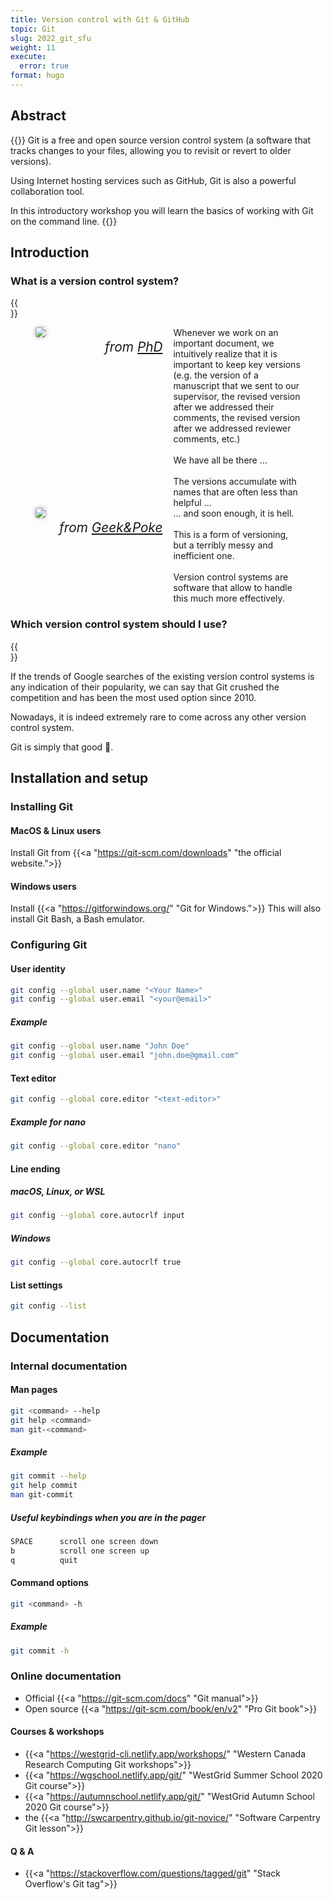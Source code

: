 ```yaml
---
title: Version control with Git & GitHub
topic: Git
slug: 2022_git_sfu
weight: 11
execute:
  error: true
format: hugo
---
```




## Abstract

{{<def>}}
Git is a free and open source version control system (a software that tracks changes to your files, allowing you to revisit or revert to older versions).

Using Internet hosting services such as GitHub, Git is also a powerful collaboration tool.

In this introductory workshop you will learn the basics of working with Git on the command line.
{{</def>}}

## Introduction

### What is a version control system?

{{<br size="4">}}

<figure style="display: table;">
  <div class="row">
    <div style="width: 48%; float: left;">
      <img src="https://phdcomics.com/comics/archive/phd101212s.gif" style="box-shadow: 0px 0px 6px rgba(0,0,0,0.3); border-radius: 3px;">
      <div align="right" style="font-size: 1.3rem; line-height: 2rem">
        <figcaption>
          <em>
            from <a href="http://phdcomics.com/" target="_blank">PhD</a>
          </em>
        </figcaption>
      </div>
    </div>
    <div style="width: 4%; float: left;">
      <br>
    </div>
    <div style="width: 48%; float: left;">
Whenever we work on an important document, we intuitively realize that it is important to keep key versions (e.g. the version of a manuscript that we sent to our supervisor, the revised version after we addressed their comments, the revised version after we addressed reviewer comments, etc.)<br><br>
We have all be there ...<br><br>
The versions accumulate with names that are often less than helpful ...
    </div>
  </div>
  <div class="row">
    <br>
    <br>
  </div>
  <div class="row">
    <div style="width: 48%; float: left;">
      <img src="/img/git/git_img/vc.jpg" style="box-shadow: 0px 0px 6px rgba(0,0,0,0.3); border-radius: 3px;">
      <div align="right" style="font-size: 1.3rem; line-height: 2rem">
        <figcaption>
          <em>
            from <a href="http://geek-and-poke.com/" target="_blank">Geek&Poke</a>
          </em>
        </figcaption>
      </div>
    </div>
    <div style="width: 4%; float: left;">
      <br>
    </div>
    <div style="width: 48%; float: left;">
... and soon enough, it is hell.<br><br>
This is a form of versioning, but a terribly messy and inefficient one.<br><br>
Version control systems are software that allow to handle this much more effectively.
    </div>
  </div>
</figure>

### Which version control system should I use?

{{<br size="4">}}

If the trends of Google searches of the existing version control systems is any indication of their popularity, we can say that Git crushed the competition and has been the most used option since 2010.

<script type="text/javascript" src="https://ssl.gstatic.com/trends_nrtr/3045_RC01/embed_loader.js"></script>
<script type="text/javascript"> trends.embed.renderExploreWidget("TIMESERIES", {"comparisonItem":[{"keyword":"/m/05vqwg","geo":"","time":"2004-01-01 2022-10-03"},{"keyword":"/m/08441_","geo":"","time":"2004-01-01 2022-10-03"},{"keyword":"/m/012ct9","geo":"","time":"2004-01-01 2022-10-03"},{"keyword":"/m/09d6g","geo":"","time":"2004-01-01 2022-10-03"}],"category":0,"property":""}, {"exploreQuery":"date=all&q=%2Fm%2F05vqwg,%2Fm%2F08441_,%2Fm%2F012ct9,%2Fm%2F09d6g","guestPath":"https://trends.google.com:443/trends/embed/"}); </script>

Nowadays, it is indeed extremely rare to come across any other version control system.

Git is simply that good 🙂.

## Installation and setup

### Installing Git

#### MacOS & Linux users

Install Git from {{<a "https://git-scm.com/downloads" "the official website.">}}

#### Windows users

Install {{<a "https://gitforwindows.org/" "Git for Windows.">}} This will also install Git Bash, a Bash emulator.

### Configuring Git

#### User identity

``` sh
git config --global user.name "<Your Name>"
git config --global user.email "<your@email>"
```

##### Example

``` sh
git config --global user.name "John Doe"
git config --global user.email "john.doe@gmail.com"
```

#### Text editor

``` sh
git config --global core.editor "<text-editor>"
```

##### Example for nano

``` sh
git config --global core.editor "nano"
```

#### Line ending

##### macOS, Linux, or WSL

``` sh
git config --global core.autocrlf input
```

##### Windows

``` sh
git config --global core.autocrlf true
```

#### List settings

``` sh
git config --list
```

## Documentation

### Internal documentation

#### Man pages

``` sh
git <command> --help
git help <command>
man git-<command>
```

##### Example

``` sh
git commit --help
git help commit
man git-commit
```

##### Useful keybindings when you are in the pager

``` sh
SPACE      scroll one screen down
b          scroll one screen up
q          quit
```

#### Command options

``` sh
git <command> -h
```

##### Example

``` sh
git commit -h
```

### Online documentation

- Official {{<a "https://git-scm.com/docs" "Git manual">}}
- Open source {{<a "https://git-scm.com/book/en/v2" "Pro Git book">}}

#### Courses & workshops

- {{<a "https://westgrid-cli.netlify.app/workshops/" "Western Canada Research Computing Git workshops">}}
- {{<a "https://wgschool.netlify.app/git/" "WestGrid Summer School 2020 Git course">}}
- {{<a "https://autumnschool.netlify.app/git/" "WestGrid Autumn School 2020 Git course">}}
- the {{<a "http://swcarpentry.github.io/git-novice/" "Software Carpentry Git lesson">}}

#### Q & A

- {{<a "https://stackoverflow.com/questions/tagged/git" "Stack Overflow's Git tag">}}

